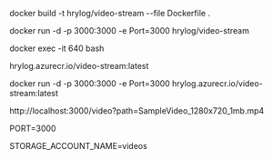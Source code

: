  docker build -t hrylog/video-stream --file Dockerfile .

 docker run -d -p 3000:3000 -e Port=3000 hrylog/video-stream

 docker exec -it 640 bash  


 hrylog.azurecr.io/video-stream:latest

 docker run -d -p 3000:3000 -e Port=3000  hrylog.azurecr.io/video-stream:latest


 http://localhost:3000/video?path=SampleVideo_1280x720_1mb.mp4

 PORT=3000

STORAGE_ACCOUNT_NAME=videos

